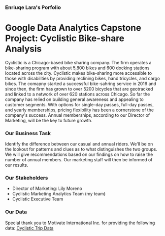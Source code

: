 ### Enriuqe Lara's Porfolio

# Google Data Analytics Capstone Project: Cyclistic Bike-share Analysis
Cyclistic is a Chicago-based bike sharing company. The firm operates a bike-sharing program with about 5,800 bikes and 600 docking stations located across the city. Cyclistic makes bike-sharing more accessible to those with disabilities by providing reclining bikes, hand tricycles, and cargo bikes. The comapny started a successful bike-sahring service in 2016 and since then, the firm has grown to over 5200 bicycles that are geotracked and linked to a network of over 620 stations across Chicago. So far the company has relied on building general awareness and appealing to customer segments. With options for single-day passes, full-day passes, and yearly memberships, pricing flexibility has been a cornerstone of the company's success. Annual memberships, according to our Director of Marketing, will be the key to future growth.

### Our Business Task
Identify the difference between our casual and annual riders. We'll be on the lookout for patterns and clues as to what distinguishes the two groups. We will give recommendations based on our findings on how to raise the number of annual members. Our marketing staff will then be informed of our results.

### Our Stakeholders
- Director of Marketing: Lily Moreno
- Cyclistic Marketing Analytics Team (my team)
- Cyclistic Executive Team 

### Our Data
Special thank you to Motivate International Inc. for providing the following data:
[Cyclistic Trip Data](https://divvy-tripdata.s3.amazonaws.com/index.html)

